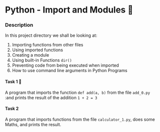 # Python - Import and Modules 🛒
### Description
In this project directory we shall be looking at:
1. Importing functions from other files
2. Using imported functions
3. Creating a module
4. Using built-in Functions ```dir()```
5. Preventing code from being executed when imported
6. How to use command line arguments in Python Programs

#### Task 1 📝
A program that imports the function ```def add(a, b)```  from the file  ```add_0.py``` :and prints the result of the addition ```1 + 2 = 3```
#### Task 2 
A program that imports functions from the file  ```calculator_1.py```, does some Maths, and prints the result.
